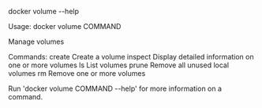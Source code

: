docker volume --help

Usage:  docker volume COMMAND

Manage volumes

Commands:
  create      Create a volume
  inspect     Display detailed information on one or more volumes
  ls          List volumes
  prune       Remove all unused local volumes
  rm          Remove one or more volumes

Run 'docker volume COMMAND --help' for more information on a command.

